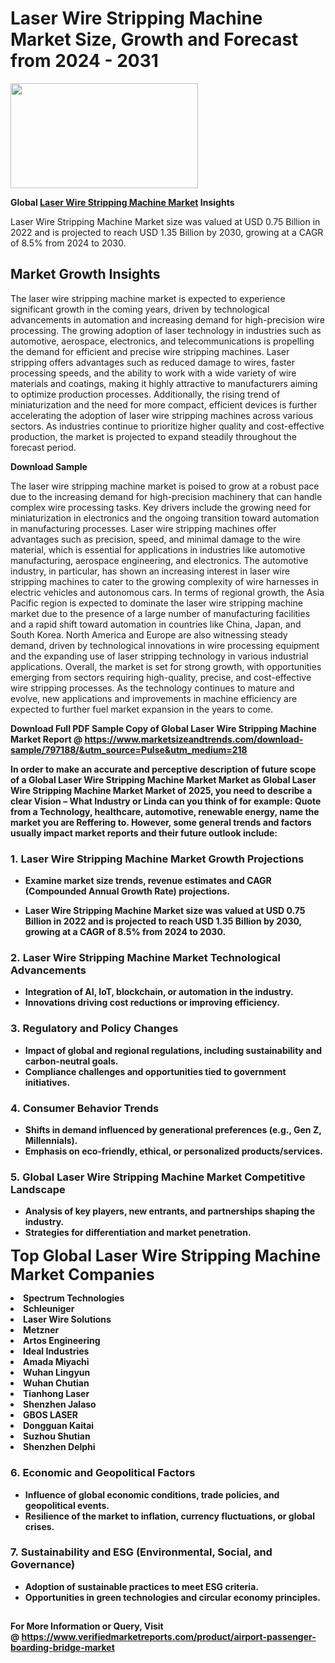<H1>Laser Wire Stripping Machine Market Size, Growth and Forecast from 2024 - 2031</H1><img class="aligncenter size-medium wp-image-584254" src="https://thirdeyenews.in/wp-content/uploads/2024/09/Global-Market-Research-300x168.jpeg" alt="" width="300" height="168" /><p><strong>Global&nbsp;<a href="https://www.marketsizeandtrends.com/download-sample/797188/&amp;utm_source=Pulse&amp;utm_medium=218">Laser Wire Stripping Machine Market</a> Insights</strong></p><p>Laser Wire Stripping Machine Market size was valued at USD 0.75 Billion in 2022 and is projected to reach USD 1.35 Billion by 2030, growing at a CAGR of 8.5% from 2024 to 2030.</p><p><h2>Market Growth Insights</h2> <p>The laser wire stripping machine market is expected to experience significant growth in the coming years, driven by technological advancements in automation and increasing demand for high-precision wire processing. The growing adoption of laser technology in industries such as automotive, aerospace, electronics, and telecommunications is propelling the demand for efficient and precise wire stripping machines. Laser stripping offers advantages such as reduced damage to wires, faster processing speeds, and the ability to work with a wide variety of wire materials and coatings, making it highly attractive to manufacturers aiming to optimize production processes. Additionally, the rising trend of miniaturization and the need for more compact, efficient devices is further accelerating the adoption of laser wire stripping machines across various sectors. As industries continue to prioritize higher quality and cost-effective production, the market is projected to expand steadily throughout the forecast period.</p> <p><strong>Download Sample</strong></p> <p>The laser wire stripping machine market is poised to grow at a robust pace due to the increasing demand for high-precision machinery that can handle complex wire processing tasks. Key drivers include the growing need for miniaturization in electronics and the ongoing transition toward automation in manufacturing processes. Laser wire stripping machines offer advantages such as precision, speed, and minimal damage to the wire material, which is essential for applications in industries like automotive manufacturing, aerospace engineering, and electronics. The automotive industry, in particular, has shown an increasing interest in laser wire stripping machines to cater to the growing complexity of wire harnesses in electric vehicles and autonomous cars. In terms of regional growth, the Asia Pacific region is expected to dominate the laser wire stripping machine market due to the presence of a large number of manufacturing facilities and a rapid shift toward automation in countries like China, Japan, and South Korea. North America and Europe are also witnessing steady demand, driven by technological innovations in wire processing equipment and the expanding use of laser stripping technology in various industrial applications. Overall, the market is set for strong growth, with opportunities emerging from sectors requiring high-quality, precise, and cost-effective wire stripping processes. As the technology continues to mature and evolve, new applications and improvements in machine efficiency are expected to further fuel market expansion in the years to come.</p> <p><strong></p><p><span class=""><strong>Download Full PDF Sample Copy of Global Laser Wire Stripping Machine Market Report</strong> @ <a href="https://www.marketsizeandtrends.com/download-sample/797188/&amp;utm_source=Pulse&amp;utm_medium=218" target="_blank">https://www.marketsizeandtrends.com/download-sample/797188/&amp;utm_source=Pulse&amp;utm_medium=218</a></span></p><p>In order to make an accurate and perceptive description of future scope of a Global&nbsp;Laser Wire Stripping Machine Market Market as Global&nbsp;Laser Wire Stripping Machine Market Market of 2025, you need to describe a clear Vision &ndash; What Industry or Linda can you think of for example: Quote from a Technology, healthcare, automotive, renewable energy, name the market you are Reffering to. However, some general trends and factors usually impact market reports and their future outlook include:</p><h3>1.&nbsp;<strong>Laser Wire Stripping Machine Market Growth Projections</strong></h3><ul><li>Examine market size trends, revenue estimates and CAGR (Compounded Annual Growth Rate) projections.</li><li><p>Laser Wire Stripping Machine Market size was valued at USD 0.75 Billion in 2022 and is projected to reach USD 1.35 Billion by 2030, growing at a CAGR of 8.5% from 2024 to 2030.</p></li></ul><h3>2.&nbsp;<strong>Laser Wire Stripping Machine Market Technological Advancements</strong></h3><ul><li>Integration of AI, IoT, blockchain, or automation in the industry.</li><li>Innovations driving cost reductions or improving efficiency.</li></ul><h3>3.&nbsp;<strong>Regulatory and Policy Changes</strong></h3><ul><li>Impact of global and regional regulations, including sustainability and carbon-neutral goals.</li><li>Compliance challenges and opportunities tied to government initiatives.</li></ul><h3>4.&nbsp;<strong>Consumer Behavior Trends</strong></h3><ul><li>Shifts in demand influenced by generational preferences (e.g., Gen Z, Millennials).</li><li>Emphasis on eco-friendly, ethical, or personalized products/services.</li></ul><h3>5.&nbsp;<strong>Global Laser Wire Stripping Machine Market Competitive Landscape</strong></h3><ul><li>Analysis of key players, new entrants, and partnerships shaping the industry.</li><li>Strategies for differentiation and market penetration.</li></ul><p data-pm-slice="1 1 []"><span style="color: inherit; font-family: inherit; font-size: 25px;">Top Global Laser Wire Stripping Machine Market Companies</span></p><div class="" data-test-id=""><p><li>Spectrum Technologies</li><li> Schleuniger</li><li> Laser Wire Solutions</li><li> Metzner</li><li> Artos Engineering</li><li> Ideal Industries</li><li> Amada Miyachi</li><li> Wuhan Lingyun</li><li> Wuhan Chutian</li><li> Tianhong Laser</li><li> Shenzhen Jalaso</li><li> GBOS LASER</li><li> Dongguan Kaitai</li><li> Suzhou Shutian</li><li> Shenzhen Delphi</li></p></div><h3>6.&nbsp;<strong>Economic and Geopolitical Factors</strong></h3><ul><li>Influence of global economic conditions, trade policies, and geopolitical events.</li><li>Resilience of the market to inflation, currency fluctuations, or global crises.</li></ul><h3>7.&nbsp;<strong>Sustainability and ESG (Environmental, Social, and Governance)</strong></h3><ul><li>Adoption of sustainable practices to meet ESG criteria.</li><li>Opportunities in green technologies and circular economy principles.</li></ul><h2><strong style="font-size: 14px;">For More Information or Query, Visit @&nbsp;</strong><a style="background-color: #ffffff; font-size: 14px;" href="https://www.marketsizeandtrends.com/report/laser-wire-stripping-machine-market/" target="_blank">https://www.verifiedmarketreports.com/product/airport-passenger-boarding-bridge-market</a></h2>
